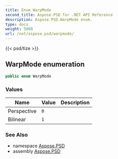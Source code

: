 ```yaml
---
title: Enum WarpMode
second_title: Aspose.PSD for .NET API Reference
description: Aspose.PSD.WarpMode enum. 
type: docs
weight: 5860
url: /net/aspose.psd/warpmode/
---
```

{{< psd/tize >}}
## WarpMode enumeration

```csharp
public enum WarpMode
```

### Values

| Name | Value | Description |
| --- | --- | --- |
| Perspective | `0` |  |
| Bilinear | `1` |  |

### See Also

* namespace [Aspose.PSD](../../aspose.psd/)
* assembly [Aspose.PSD](../../)


